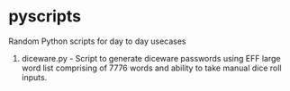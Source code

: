 # pyscripts
Random Python scripts for day to day usecases

1. diceware.py - Script to generate diceware passwords using EFF large word list comprising of 7776 words and ability to take manual dice roll inputs.
